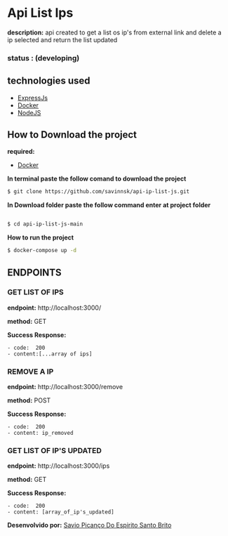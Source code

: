# Api List Ips

**description:** api created to get a list os ip's from external link and delete a ip selected and return the list updated

### status : (developing)

## technologies used

- [ExpressJs](https://expressjs.com/)
- [Docker](https://www.docker.com/)
- [NodeJS](https://nodejs.org/pt-br/)

## How to Download the project

**required:**
- [Docker](https://www.docker.com/)

**In terminal paste the follow comand to download the project**

```zsh
$ git clone https://github.com/savinnsk/api-ip-list-js.git
```

**In Download folder paste the follow command enter at project folder**
```zsh

$ cd api-ip-list-js-main

```

**How to run the project**

```zsh
$ docker-compose up -d
```

## ENDPOINTS

### GET LIST OF IPS

**endpoint:**  http://localhost:3000/

**method:**  GET

**Success Response:**

    - code:  200
    - content:[...array of ips]
    
    
### REMOVE A IP

**endpoint:**  http://localhost:3000/remove

**method:**  POST

**Success Response:**

    - code:  200
    - content: ip_removed

### GET LIST OF IP'S UPDATED

**endpoint:**  http://localhost:3000/ips

**method:**  GET

**Success Response:**

    - code:  200
    - content: [array_of_ip's_updated]


**Desenvolvido por:** [Savio Picanço Do Espirito Santo Brito](https://www.linkedin.com/in/savio-pican%C3%A7o-b739a518a/)
